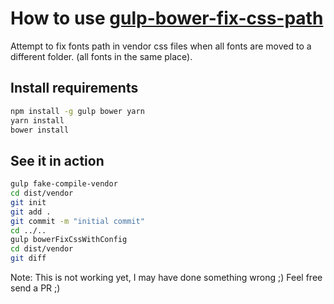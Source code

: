 # How to use [gulp-bower-fix-css-path](https://www.npmjs.com/package/gulp-bower-fix-css-path)

Attempt to fix fonts path in vendor css files when all fonts are moved to a different folder. (all fonts in the same place).

## Install requirements

```bash
npm install -g gulp bower yarn
yarn install
bower install
```

## See it in action

```bash
gulp fake-compile-vendor
cd dist/vendor
git init
git add .
git commit -m "initial commit"
cd ../..
gulp bowerFixCssWithConfig
cd dist/vendor
git diff
```

Note: This is not working yet, I may have done something wrong ;) Feel free send a PR ;)